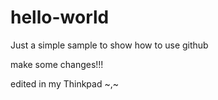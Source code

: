 # hello-world
Just a simple sample to show how to use github

make some changes!!!

edited in my Thinkpad ~,~
